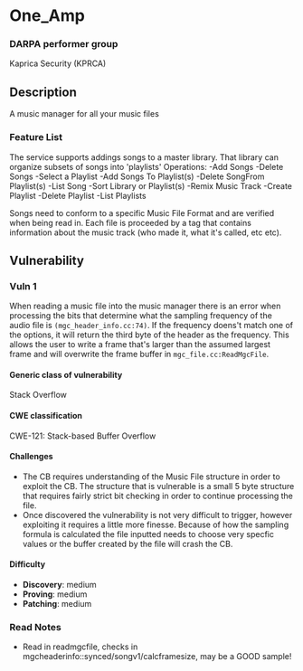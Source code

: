 # One_Amp

### DARPA performer group
Kaprica Security (KPRCA)

## Description

A music manager for all your music files

### Feature List


The service supports addings songs to a master library.
That library can organize subsets of songs into 'playlists'
Operations:
    -Add Songs 
    -Delete Songs
    -Select a Playlist
    -Add Songs To Playlist(s)
    -Delete SongFrom Playlist(s)
    -List Song
    -Sort Library or Playlist(s)
    -Remix Music Track
     -Create Playlist
     -Delete Playlist
     -List Playlists
    
Songs need to conform to a specific Music File Format and are verified when being read in. Each file is proceeded by a
tag that contains information about the music track (who made it, what it's called, etc etc).

## Vulnerability
### Vuln 1
When reading a music file into the music manager there is an error when processing the bits that determine what the sampling 
frequency of the audio file is `(mgc_header_info.cc:74)`. If the frequency doens't match one of the options, it will return
the third byte of the header as the frequency. This allows the user to write a frame that's larger than the assumed largest frame
and will overwrite the frame buffer in `mgc_file.cc:ReadMgcFile`. 

#### Generic class of vulnerability

Stack Overflow

#### CWE classification

CWE-121: Stack-based Buffer Overflow

#### Challenges

- The CB requires understanding of the Music File structure in order to exploit the CB. The structure that is vulnerable is a small
    5 byte structure that requires fairly strict bit checking in order to continue processing the file.
- Once discovered the vulnerability is not very difficult to trigger, however exploiting it requires a little more finesse. Because
    of how the sampling formula is calculated the file inputted needs to choose very specfic values or the buffer created by the file
    will crash the CB.

#### Difficulty

 - **Discovery**: medium
 - **Proving**: medium
 - **Patching**: medium

 ### Read Notes

 * Read in readmgcfile, checks in mgcheaderinfo::synced/songv1/calcframesize, may be
   a GOOD sample!
